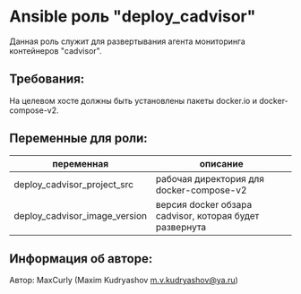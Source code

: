 Ansible роль "deploy_cadvisor"
=========

Данная роль служит для развертывания агента мониторинга контейнеров "cadvisor".

Требования:
-----------

На целевом хосте должны быть установлены пакеты docker.io и docker-compose-v2.

Переменные для роли:
--------------------

| переменная                    | описание                                                             |
|-------------------------------|----------------------------------------------------------------------|
| deploy_cadvisor_project_src   | рабочая директория для docker-compose-v2                             |
| deploy_cadvisor_image_version | версия docker обзара cadvisor, которая будет развернута              |

Информация об авторе:
---------------------

Автор: MaxCurly (Maxim Kudryashov m.v.kudryashov@ya.ru)